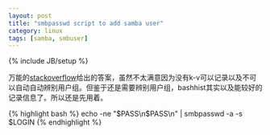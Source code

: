 ```yaml
---
layout: post
title: "smbpasswd script to add samba user"
category: linux
tags: [samba, smbuser]
---
```

{% include JB/setup %}

万能的[stackoverflow](http://stackoverflow.com/questions/12009/piping-password-to-smbpasswd)给出的答案，虽然不太满意因为没有k-v可以记录以及不可以自动自动辨别用户组。但鉴于还是需要辨别用户组，bashhist其实以及能较好的记录信息了。所以还是先用着。

{% highlight bash %}
echo -ne "$PASS\n$PASS\n" | smbpasswd -a -s $LOGIN
{% endhighlight %}
